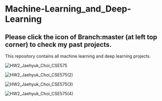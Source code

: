 # Machine-Learning_and_Deep-Learning
## Please click the icon of Branch:master (at left top corner) to check my past projects. 

This repository contains all machine learning and deep learning projects.

![HW2_Jaehyuk_Choi_CSE575](https://user-images.githubusercontent.com/20247211/70880587-bc182880-1f86-11ea-8827-27b6c4f52596.jpg)

![HW2_Jaehyuk_Choi_CSE575(2)](https://user-images.githubusercontent.com/20247211/70880594-c2a6a000-1f86-11ea-9ab1-5d42c41939a5.jpg)

![HW2_Jaehyuk_Choi_CSE575(3)](https://user-images.githubusercontent.com/20247211/70880601-c89c8100-1f86-11ea-8c60-b5424b6ee615.jpg)

![HW2_Jaehyuk_Choi_CSE575(4)](https://user-images.githubusercontent.com/20247211/70880607-cc300800-1f86-11ea-9af2-dae4c37a5710.jpg)
